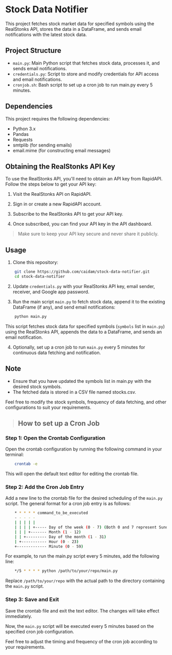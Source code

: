 # Stock Data Notifier

This project fetches stock market data for specified symbols using the RealStonks API, stores the data in a DataFrame, and sends email notifications with the latest stock data.

## Project Structure

- `main.py`: Main Python script that fetches stock data, processes it, and sends email notifications.
- `credentials.py`: Script to store and modify credentials for API access and email notifications.
- `cronjob.sh`: Bash script to set up a cron job to run main.py every 5 minutes.

## Dependencies

This project requires the following dependencies:

- Python 3.x
- Pandas
- Requests
- smtplib (for sending emails)
- email.mime (for constructing email messages)

## Obtaining the RealStonks API Key

To use the RealStonks API, you'll need to obtain an API key from RapidAPI. Follow the steps below to get your API key:

1. Visit the RealStonks API on RapidAPI.

2. Sign in or create a new RapidAPI account.

3. Subscribe to the RealStonks API to get your API key.

4. Once subscribed, you can find your API key in the API dashboard.

> Make sure to keep your API key secure and never share it publicly.

## Usage

1. Clone this repository:

```bash
    git clone https://github.com/caidam/stock-data-notifier.git
    cd stock-data-notifier 
```

2. Update `credentials.py` with your RealStonks API key, email sender, receiver, and Google app password.

3. Run the main script `main.py` to fetch stock data, append it to the existing DataFrame (if any), and send email notifications:

```bash
    python main.py
```

This script fetches stock data for specified symbols (`symbols` list in `main.py`) using the RealStonks API, appends the data to a DataFrame, and sends an email notification.

4. Optionally, set up a cron job to run `main.py` every 5 minutes for continuous data fetching and notification.

## Note

- Ensure that you have updated the symbols list in main.py with the desired stock symbols.
- The fetched data is stored in a CSV file named stocks.csv.

Feel free to modify the stock symbols, frequency of data fetching, and other configurations to suit your requirements.

> ## How to set up a Cron Job

### Step 1: Open the Crontab Configuration

Open the crontab configuration by running the following command in your terminal:

```bash
    crontab -e
```

This will open the default text editor for editing the crontab file.

### Step 2: Add the Cron Job Entry

Add a new line to the crontab file for the desired scheduling of the `main.py` script. The general format for a cron job entry is as follows:

```bash
    * * * * * command_to_be_executed
    - - - - -
    | | | | |
    | | | | +----- Day of the week (0 - 7) (Both 0 and 7 represent Sunday)
    | | | +------- Month (1 - 12)
    | | +--------- Day of the month (1 - 31)
    | +----------- Hour (0 - 23)
    +------------- Minute (0 - 59)
```

For example, to run the main.py script every 5 minutes, add the following line:

```bash
    */5 * * * * python /path/to/your/repo/main.py
```

Replace `/path/to/your/repo` with the actual path to the directory containing the `main.py` script.

### Step 3: Save and Exit

Save the crontab file and exit the text editor. The changes will take effect immediately.

Now, the `main.py` script will be executed every 5 minutes based on the specified cron job configuration.

Feel free to adjust the timing and frequency of the cron job according to your requirements.
